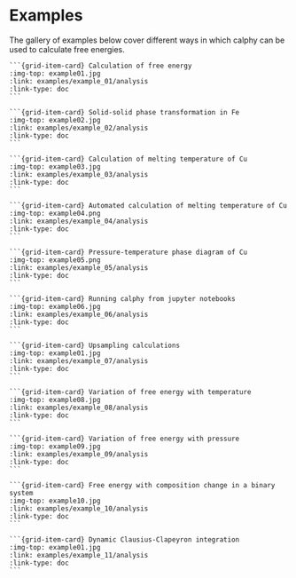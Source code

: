 # Examples

The gallery of examples below cover different ways in which calphy can be used to calculate free energies.

````{grid} 3
```{grid-item-card} Calculation of free energy
:img-top: example01.jpg
:link: examples/example_01/analysis
:link-type: doc
```

```{grid-item-card} Solid-solid phase transformation in Fe
:img-top: example02.jpg
:link: examples/example_02/analysis
:link-type: doc
```

```{grid-item-card} Calculation of melting temperature of Cu
:img-top: example03.jpg
:link: examples/example_03/analysis
:link-type: doc
```

```{grid-item-card} Automated calculation of melting temperature of Cu
:img-top: example04.png
:link: examples/example_04/analysis
:link-type: doc
```

```{grid-item-card} Pressure-temperature phase diagram of Cu
:img-top: example05.png
:link: examples/example_05/analysis
:link-type: doc
```

```{grid-item-card} Running calphy from jupyter notebooks
:img-top: example06.jpg
:link: examples/example_06/analysis
:link-type: doc
```

```{grid-item-card} Upsampling calculations
:img-top: example01.jpg
:link: examples/example_07/analysis
:link-type: doc
```

```{grid-item-card} Variation of free energy with temperature
:img-top: example08.jpg
:link: examples/example_08/analysis
:link-type: doc
```

```{grid-item-card} Variation of free energy with pressure
:img-top: example09.jpg
:link: examples/example_09/analysis
:link-type: doc
```

```{grid-item-card} Free energy with composition change in a binary system
:img-top: example10.jpg
:link: examples/example_10/analysis
:link-type: doc
```

```{grid-item-card} Dynamic Clausius-Clapeyron integration
:img-top: example01.jpg
:link: examples/example_11/analysis
:link-type: doc
```
````

